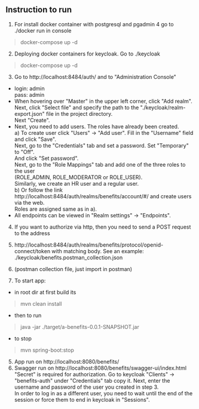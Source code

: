 ## Instruction to run

1. For install docker container with postgresql and pgadmin 4 go to ./docker run in console
> docker-compose up -d
2. Deploying docker containers for keycloak. Go to ./keycloak
> docker-compose up -d
3. Go to http://localhost:8484/auth/
and to "Administration Console"
- login: admin\
pass: admin
- When hovering over "Master" in the upper left corner, click "Add realm". \
Next, click "Select file" and specify the path to the "./keycloak/realm-export.json" file 
in the project directory. \
Next "Create". 
- Next, you need to add users. The roles have already been created. \
a) To create user click "Users" -> "Add user".
Fill in the "Username" field and click "Save". \
Next, go to the "Credentials" tab and set a password. Set "Temporary" to "Off". \
And click "Set password". \
Next, go to the "Role Mappings" tab and add one of the three roles to the user \
(ROLE_ADMIN, ROLE_MODERATOR or ROLE_USER). \
Similarly, we create an HR user and a regular user. \
b) Or follow the link http://localhost:8484/auth/realms/benefits/account/#/ and create users 
via the web. \
Roles are assigned same as in a). 
- All endpoints can be viewed in "Realm settings" -> "Endpoints".
4. If you want to authorize via http, then you need to send a POST request to the address 
5. http://localhost:8484/auth/realms/benefits/protocol/openid-connect/token
with matching body. See an example: ./keycloak/benefits.postman_collection.json 
6. (postman collection file, just import in postman)

7. To start app:
- in root dir at first build its
> mvn clean install
- then to run
> java -jar ./target/a-benefits-0.0.1-SNAPSHOT.jar
- to stop
> mvn spring-boot:stop
5. App run on http://localhost:8080/benefits/
6. Swagger run on http://localhost:8080/benefits/swagger-ui/index.html \
"Secret" is required for authorization. Go to keycloak 
"Clients" -> "benefits-auth" under "Credentials" tab copy it. 
Next, enter the username and password of the user you created in step 3. \
In order to log in as a different user, you need to wait until the end of the session or 
force them to end in keycloak in "Sessions".


